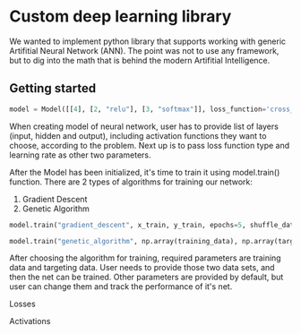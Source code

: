 # Custom deep learning library

We wanted to implement python library that supports working with generic
Artifitial Neural Network (ANN). The point was not to use any framework, but
to dig into the math that is behind the modern Artifitial Intelligence.

## Getting started

```python
model = Model([[4], [2, "relu"], [3, "softmax"]], loss_function='cross_entropy', learning_rate=0.001)
```

When creating model of neural network, user has to provide list of layers (input, hidden and output), including activation functions they want to choose, according to the problem. Next up is to pass loss function type and learning rate as other two parameters.

After the Model has been initialized, it's time to train it using model.train() function. There are 2 types of algorithms for training our network: 
1. Gradient Descent
2. Genetic Algorithm

```python
model.train("gradient_descent", x_train, y_train, epochs=5, shuffle_data=True, batch_size=10)
```

```python
model.train("genetic_algorithm", np.array(training_data), np.array(targets), epochs=5, shuffle_data=True, batch_size=10)
```

After choosing the algorithm for training, required parameters are training data and targeting data. User needs to provide those two data sets, and then the net can be trained. Other parameters are provided by default, but user can change them and track the performance of it's net.

Losses

Activations
